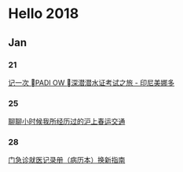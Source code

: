 # Hello 2018

## Jan

### 21
[记一次 PADI OW 深潜潜水证考试之旅 - 印尼美娜多](./0121_manado_travel_padi_ow_certification.md)

### 25
[聊聊小时候我所经历过的沪上春运交通](./0125_changes_during_spring_festival_in_shanghai_in_my_childhood.md)

### 28
[门急诊就医记录册（病历本）换新指南](./0128_get_new_medical_notebook.md)
